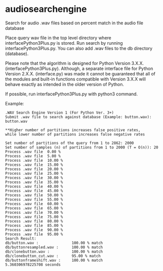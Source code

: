 audiosearchengine
=================

Search for audio .wav files based on percent match in the audio file database

Place query wav file in the top level directory where interfacePython3Plus.py is stored.
Run search by running interfacePython3Plus.py. You can also add .wav files to the
db directory (database). 

Please note that the algorithm is designed for Python Version 3.X.X. (interfacePython3Plus.py).
Although, a separate interface file for Python Version 2.X.X. (interface.py) was made
it cannot be guaranteed that all of the modules and built-in functions compatible with Version 3.X.X
will behave exactly as intended in the older version of Python.

If possible, run interfacePython3Plus.py with python3 command.

Example:

	.WAV Search Engine Version 1 (For Python Ver. 3+) 
	Submit .wav file to search against database (Example: button.wav): button.wav
	
	**Higher number of partitions increases false positive rates, 
	while lower number of partitions increases false negative rates
	
	Set number of partitions of the query from 1 to 2862: 2000
	Set number of samples (n) of partitions from 1 to 2000 (T = O(n)): 20
	Process .wav file  0.00 %
	Process .wav file  5.00 %
	Process .wav file  10.00 %
	Process .wav file  15.00 %
	Process .wav file  20.00 %
	Process .wav file  25.00 %
	Process .wav file  30.00 %
	Process .wav file  35.00 %
	Process .wav file  40.00 %
	Process .wav file  45.00 %
	Process .wav file  50.00 %
	Process .wav file  55.00 %
	Process .wav file  60.00 %
	Process .wav file  65.00 %
	Process .wav file  70.00 %
	Process .wav file  75.00 %
	Process .wav file  80.00 %
	Process .wav file  85.00 %
	Process .wav file  90.00 %
	Process .wav file  95.00 %
	Search Result:
	db/button.wav :               100.00 % match
	db/buttonresampled.wav :      100.00 % match
	db/clonebutton.wav :          100.00 % match
	db/clonebutton_cut.wav :      95.00 % match
	db/buttonframeshift.wav :     100.00 % match
	5.360306978225708 seconds

